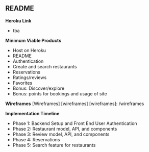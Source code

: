 ## README

**Heroku Link**
- tba

**Minimum Viable Products**
- Host on Heroku
- README
- Authentication
- Create and search restaurants
- Reservations
- Ratings/reviews
- Favorites
- Bonus: Discover/explore
- Bonus: points for bookings and usage of site

**Wireframes**
[Wireframes] [wireframes]
[wireframes]: /wireframes

**Implementation Timeline**
- Phase 1: Backend Setup and Front End User Authentication
- Phase 2: Restaurant model, API, and components
- Phase 3: Review model, API, and components
- Phase 4: Reservations
- Phase 5: Search feature for restaurants
